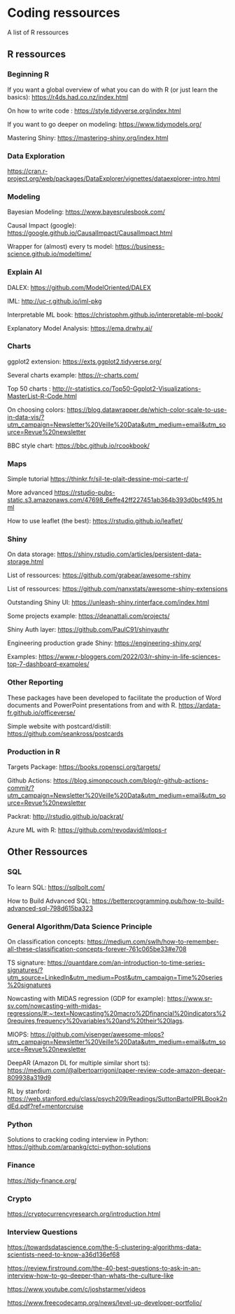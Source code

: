 # Coding ressources
A list of R ressources

## R ressources

### Beginning R
If you want a global overview of what you can do with R (or just learn the basics):
https://r4ds.had.co.nz/index.html

On how to write code :
https://style.tidyverse.org/index.html

If you want to go deeper on modeling:
https://www.tidymodels.org/

Mastering Shiny:
https://mastering-shiny.org/index.html

### Data Exploration 

https://cran.r-project.org/web/packages/DataExplorer/vignettes/dataexplorer-intro.html

### Modeling

Bayesian Modeling:
https://www.bayesrulesbook.com/

Causal Impact (google):
https://google.github.io/CausalImpact/CausalImpact.html

Wrapper for (almost) every ts model:
https://business-science.github.io/modeltime/

### Explain AI

DALEX:
https://github.com/ModelOriented/DALEX

IML:
http://uc-r.github.io/iml-pkg

Interpretable ML book:
https://christophm.github.io/interpretable-ml-book/

Explanatory Model Analysis:
https://ema.drwhy.ai/

### Charts

ggplot2 extension:
https://exts.ggplot2.tidyverse.org/

Several charts example:
https://r-charts.com/

Top 50 charts :
http://r-statistics.co/Top50-Ggplot2-Visualizations-MasterList-R-Code.html

On choosing colors:
https://blog.datawrapper.de/which-color-scale-to-use-in-data-vis/?utm_campaign=Newsletter%20Veille%20Data&utm_medium=email&utm_source=Revue%20newsletter

BBC style chart: https://bbc.github.io/rcookbook/

### Maps
Simple tutorial
https://thinkr.fr/sil-te-plait-dessine-moi-carte-r/

More advanced
https://rstudio-pubs-static.s3.amazonaws.com/47698_6effe42ff227451ab364b393d0bcf495.html

How to use leaflet (the best):
https://rstudio.github.io/leaflet/

### Shiny

On data storage:
https://shiny.rstudio.com/articles/persistent-data-storage.html

List of ressources:
https://github.com/grabear/awesome-rshiny

List of ressources:
https://github.com/nanxstats/awesome-shiny-extensions

Outstanding Shiny UI: https://unleash-shiny.rinterface.com/index.html

Some projects example:
https://deanattali.com/projects/

Shiny Auth layer:
https://github.com/PaulC91/shinyauthr

Engineering production grade Shiny:
https://engineering-shiny.org/

Examples:
https://www.r-bloggers.com/2022/03/r-shiny-in-life-sciences-top-7-dashboard-examples/

### Other Reporting

These packages have been developed to facilitate the production of Word documents and PowerPoint presentations from and with R.
https://ardata-fr.github.io/officeverse/

Simple website with postcard/distill:
https://github.com/seankross/postcards

### Production in R

Targets Package: https://books.ropensci.org/targets/

Github Actions:
https://blog.simonpcouch.com/blog/r-github-actions-commit/?utm_campaign=Newsletter%20Veille%20Data&utm_medium=email&utm_source=Revue%20newsletter

Packrat:
http://rstudio.github.io/packrat/

Azure ML with R: https://github.com/revodavid/mlops-r

## Other Ressources

### SQL
To learn SQL:
https://sqlbolt.com/

How to Build Advanced SQL:
https://betterprogramming.pub/how-to-build-advanced-sql-798d615ba323

### General Algorithm/Data Science Principle
On classification concepts:
https://medium.com/swlh/how-to-remember-all-these-classification-concepts-forever-761c065be33#e708

TS signature:
https://quantdare.com/an-introduction-to-time-series-signatures/?utm_source=LinkedIn&utm_medium=Post&utm_campaign=Time%20series%20signatures

Nowcasting with MIDAS regression (GDP for example):
https://www.sr-sv.com/nowcasting-with-midas-regressions/#:~:text=Nowcasting%20macro%2Dfinancial%20indicators%20requires,frequency%20variables%20and%20their%20lags.

MlOPS:
https://github.com/visenger/awesome-mlops?utm_campaign=Newsletter%20Veille%20Data&utm_medium=email&utm_source=Revue%20newsletter

DeepAR (Amazon DL for multiple similar short ts):
https://medium.com/@albertoarrigoni/paper-review-code-amazon-deepar-809938a319d9

RL by stanford:
https://web.stanford.edu/class/psych209/Readings/SuttonBartoIPRLBook2ndEd.pdf?ref=mentorcruise

### Python

Solutions to cracking coding interview in Python:
https://github.com/arpankg/ctci-python-solutions

### Finance
https://tidy-finance.org/

### Crypto
https://cryptocurrencyresearch.org/introduction.html

### Interview Questions

https://towardsdatascience.com/the-5-clustering-algorithms-data-scientists-need-to-know-a36d136ef68

https://review.firstround.com/the-40-best-questions-to-ask-in-an-interview-how-to-go-deeper-than-whats-the-culture-like

https://www.youtube.com/c/joshstarmer/videos

https://www.freecodecamp.org/news/level-up-developer-portfolio/

